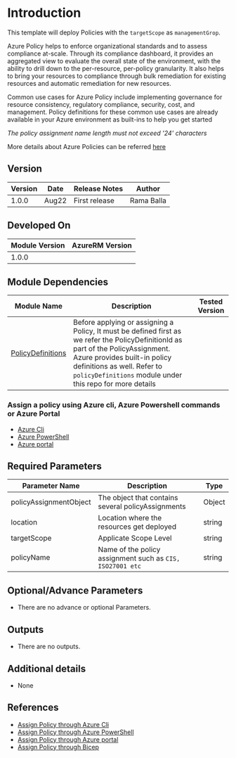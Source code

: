 # Introduction 
This template will deploy Policies with the `targetScope` as `managementGrop`. 

Azure Policy helps to enforce organizational standards and to assess compliance at-scale. Through its compliance dashboard, it provides an aggregated view to evaluate the overall state of the environment, with the ability to drill down to the per-resource, per-policy granularity. It also helps to bring your resources to compliance through bulk remediation for existing resources and automatic remediation for new resources.

Common use cases for Azure Policy include implementing governance for resource consistency, regulatory compliance, security, cost, and management. Policy definitions for these common use cases are already available in your Azure environment as built-ins to help you get started

<i>The policy assignment name length must not exceed '24' characters</i>

More details about Azure Policies can be referred [here](https://docs.microsoft.com/en-us/azure/governance/policy/overview)


## Version
| Version | Date | Release Notes | Author
|---|---|---|---|
| 1.0.0 | Aug22 | First release | Rama Balla


## Developed On
| Module Version | AzureRM Version |
|---|---|
| 1.0.0 | |


## Module Dependencies
| Module Name | Description | Tested Version | 
|---|---|---|
| [PolicyDefinitions](https://docs.microsoft.com/en-us/azure/governance/policy/samples/built-in-policies) | Before applying or assigning a Policy, It must be defined first as we refer the PolicyDefinitionId as part of the PolicyAssignment. Azure provides built-in policy definitions as well. Refer to `policyDefinitions` module under this repo for more details||

### Assign a policy using Azure cli, Azure Powershell commands or Azure Portal 
- [Azure Cli](https://docs.microsoft.com/en-us/azure/governance/policy/assign-policy-azurecli)
- [Azure PowerShell](https://docs.microsoft.com/en-us/azure/governance/policy/assign-policy-powershell)
- [Azure portal](https://docs.microsoft.com/en-us/azure/governance/policy/assign-policy-portal)


## Required Parameters
| Parameter Name | Description |  Type | 
|---|---|---|
|policyAssignmentObject | The object that contains several policyAssignments | Object |
|location | Location where the resources get deployed | string
|targetScope |Applicate Scope Level | string
|policyName | Name of the policy assignment such as `CIS, ISO27001 etc` | string

## Optional/Advance Parameters
- There are no advance or optional Parameters.

## Outputs
- There are no outputs.


## Additional details
- None


## References
- [Assign Policy through Azure Cli](https://docs.microsoft.com/en-us/azure/governance/policy/assign-policy-azurecli)
- [Assign Policy through Azure PowerShell](https://docs.microsoft.com/en-us/azure/governance/policy/assign-policy-powershell)
- [Assign Policy through Azure portal](https://docs.microsoft.com/en-us/azure/governance/policy/assign-policy-portal)
- [Assign Policy through Bicep](https://docs.microsoft.com/en-us/azure/governance/policy/assign-policy-bicep?tabs=azure-powershell)

